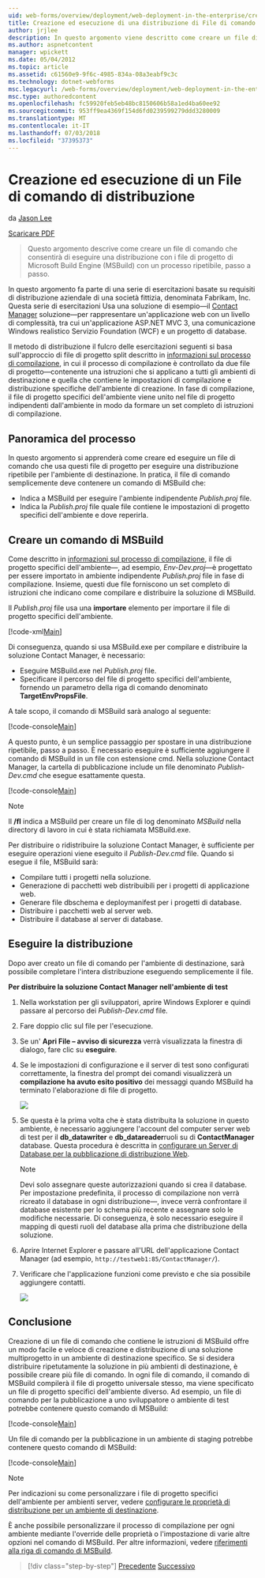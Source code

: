 ```yaml
---
uid: web-forms/overview/deployment/web-deployment-in-the-enterprise/creating-and-running-a-deployment-command-file
title: Creazione ed esecuzione di una distribuzione di File di comando | Microsoft Docs
author: jrjlee
description: In questo argomento viene descritto come creare un file di comando che consentirà di eseguire una distribuzione usando i file di progetto di Microsoft Build Engine (MSBuild) come un unico passaggio, re...
ms.author: aspnetcontent
manager: wpickett
ms.date: 05/04/2012
ms.topic: article
ms.assetid: c61560e9-9f6c-4985-834a-08a3eabf9c3c
ms.technology: dotnet-webforms
msc.legacyurl: /web-forms/overview/deployment/web-deployment-in-the-enterprise/creating-and-running-a-deployment-command-file
msc.type: authoredcontent
ms.openlocfilehash: fc59920feb5eb48bc8150606b58a1ed4ba60ee92
ms.sourcegitcommit: 953ff9ea4369f154d6fd0239599279ddd3280009
ms.translationtype: MT
ms.contentlocale: it-IT
ms.lasthandoff: 07/03/2018
ms.locfileid: "37395373"
---
```

<a name="creating-and-running-a-deployment-command-file"></a>Creazione ed esecuzione di un File di comando di distribuzione
====================
da [Jason Lee](https://github.com/jrjlee)

[Scaricare PDF](https://msdnshared.blob.core.windows.net/media/MSDNBlogsFS/prod.evol.blogs.msdn.com/CommunityServer.Blogs.Components.WeblogFiles/00/00/00/63/56/8130.DeployingWebAppsInEnterpriseScenarios.pdf)

> Questo argomento descrive come creare un file di comando che consentirà di eseguire una distribuzione con i file di progetto di Microsoft Build Engine (MSBuild) con un processo ripetibile, passo a passo.


In questo argomento fa parte di una serie di esercitazioni basate su requisiti di distribuzione aziendale di una società fittizia, denominata Fabrikam, Inc. Questa serie di esercitazioni Usa una soluzione di esempio&#x2014;il [Contact Manager](the-contact-manager-solution.md) soluzione&#x2014;per rappresentare un'applicazione web con un livello di complessità, tra cui un'applicazione ASP.NET MVC 3, una comunicazione Windows realistico Servizio Foundation (WCF) e un progetto di database.

Il metodo di distribuzione il fulcro delle esercitazioni seguenti si basa sull'approccio di file di progetto split descritto in [informazioni sul processo di compilazione](understanding-the-build-process.md), in cui il processo di compilazione è controllato da due file di progetto&#x2014;contenente una istruzioni che si applicano a tutti gli ambienti di destinazione e quella che contiene le impostazioni di compilazione e distribuzione specifiche dell'ambiente di creazione. In fase di compilazione, il file di progetto specifici dell'ambiente viene unito nel file di progetto indipendenti dall'ambiente in modo da formare un set completo di istruzioni di compilazione.

## <a name="process-overview"></a>Panoramica del processo

In questo argomento si apprenderà come creare ed eseguire un file di comando che usa questi file di progetto per eseguire una distribuzione ripetibile per l'ambiente di destinazione. In pratica, il file di comando semplicemente deve contenere un comando di MSBuild che:

- Indica a MSBuild per eseguire l'ambiente indipendente *Publish.proj* file.
- Indica la *Publish.proj* file quale file contiene le impostazioni di progetto specifici dell'ambiente e dove reperirla.

## <a name="create-an-msbuild-command"></a>Creare un comando di MSBuild

Come descritto in [informazioni sul processo di compilazione](understanding-the-build-process.md), il file di progetto specifici dell'ambiente&#x2014;, ad esempio, *Env-Dev.proj*&#x2014;è progettato per essere importato in ambiente indipendente *Publish.proj* file in fase di compilazione. Insieme, questi due file forniscono un set completo di istruzioni che indicano come compilare e distribuire la soluzione di MSBuild.

Il *Publish.proj* file usa una **importare** elemento per importare il file di progetto specifici dell'ambiente.


[!code-xml[Main](creating-and-running-a-deployment-command-file/samples/sample1.xml)]


Di conseguenza, quando si usa MSBuild.exe per compilare e distribuire la soluzione Contact Manager, è necessario:

- Eseguire MSBuild.exe nel *Publish.proj* file.
- Specificare il percorso del file di progetto specifici dell'ambiente, fornendo un parametro della riga di comando denominato **TargetEnvPropsFile**.

A tale scopo, il comando di MSBuild sarà analogo al seguente:


[!code-console[Main](creating-and-running-a-deployment-command-file/samples/sample2.cmd)]


A questo punto, è un semplice passaggio per spostare in una distribuzione ripetibile, passo a passo. È necessario eseguire è sufficiente aggiungere il comando di MSBuild in un file con estensione cmd. Nella soluzione Contact Manager, la cartella di pubblicazione include un file denominato *Publish-Dev.cmd* che esegue esattamente questa.


[!code-console[Main](creating-and-running-a-deployment-command-file/samples/sample3.cmd)]


> [!NOTE]
> Il **/fl** indica a MSBuild per creare un file di log denominato *MSBuild* nella directory di lavoro in cui è stata richiamata MSBuild.exe.


Per distribuire o ridistribuire la soluzione Contact Manager, è sufficiente per eseguire operazioni viene eseguito il *Publish-Dev.cmd* file. Quando si esegue il file, MSBuild sarà:

- Compilare tutti i progetti nella soluzione.
- Generazione di pacchetti web distribuibili per i progetti di applicazione web.
- Generare file dbschema e deploymanifest per i progetti di database.
- Distribuire i pacchetti web al server web.
- Distribuire il database al server di database.

## <a name="run-the-deployment"></a>Eseguire la distribuzione

Dopo aver creato un file di comando per l'ambiente di destinazione, sarà possibile completare l'intera distribuzione eseguendo semplicemente il file.

**Per distribuire la soluzione Contact Manager nell'ambiente di test**

1. Nella workstation per gli sviluppatori, aprire Windows Explorer e quindi passare al percorso dei *Publish-Dev.cmd* file.
2. Fare doppio clic sul file per l'esecuzione.
3. Se un' **Apri File – avviso di sicurezza** verrà visualizzata la finestra di dialogo, fare clic su **eseguire**.
4. Se le impostazioni di configurazione e il server di test sono configurati correttamente, la finestra del prompt dei comandi visualizzerà un **compilazione ha avuto esito positivo** dei messaggi quando MSBuild ha terminato l'elaborazione di file di progetto.

    ![](creating-and-running-a-deployment-command-file/_static/image1.png)
5. Se questa è la prima volta che è stata distribuita la soluzione in questo ambiente, è necessario aggiungere l'account del computer server web di test per il **db\_datawriter** e **db\_datareader**ruoli su di **ContactManager** database. Questa procedura è descritta in [configurare un Server di Database per la pubblicazione di distribuzione Web](../configuring-server-environments-for-web-deployment/configuring-a-database-server-for-web-deploy-publishing.md).

    > [!NOTE]
    > Devi solo assegnare queste autorizzazioni quando si crea il database. Per impostazione predefinita, il processo di compilazione non verrà ricreato il database in ogni distribuzione&#x2014;, invece verrà confrontare il database esistente per lo schema più recente e assegnare solo le modifiche necessarie. Di conseguenza, è solo necessario eseguire il mapping di questi ruoli del database alla prima che distribuzione della soluzione.
6. Aprire Internet Explorer e passare all'URL dell'applicazione Contact Manager (ad esempio, `http://testweb1:85/ContactManager/`).
7. Verificare che l'applicazione funzioni come previsto e che sia possibile aggiungere contatti.

    ![](creating-and-running-a-deployment-command-file/_static/image2.png)

## <a name="conclusion"></a>Conclusione

Creazione di un file di comando che contiene le istruzioni di MSBuild offre un modo facile e veloce di creazione e distribuzione di una soluzione multiprogetto in un ambiente di destinazione specifico. Se si desidera distribuire ripetutamente la soluzione in più ambienti di destinazione, è possibile creare più file di comando. In ogni file di comando, il comando di MSBuild compilerà il file di progetto universale stesso, ma viene specificato un file di progetto specifici dell'ambiente diverso. Ad esempio, un file di comando per la pubblicazione a uno sviluppatore o ambiente di test potrebbe contenere questo comando di MSBuild:


[!code-console[Main](creating-and-running-a-deployment-command-file/samples/sample4.cmd)]


Un file di comando per la pubblicazione in un ambiente di staging potrebbe contenere questo comando di MSBuild:


[!code-console[Main](creating-and-running-a-deployment-command-file/samples/sample5.cmd)]


> [!NOTE]
> Per indicazioni su come personalizzare i file di progetto specifici dell'ambiente per ambienti server, vedere [configurare le proprietà di distribuzione per un ambiente di destinazione](../configuring-server-environments-for-web-deployment/configuring-deployment-properties-for-a-target-environment.md).


È anche possibile personalizzare il processo di compilazione per ogni ambiente mediante l'override delle proprietà o l'impostazione di varie altre opzioni nel comando di MSBuild. Per altre informazioni, vedere [riferimenti alla riga di comando di MSBuild](https://msdn.microsoft.com/library/ms164311.aspx).

> [!div class="step-by-step"]
> [Precedente](deploying-database-projects.md)
> [Successivo](manually-installing-web-packages.md)
